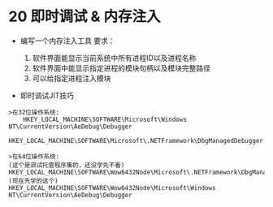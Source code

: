 # 20 即时调试 & 内存注入
* 编写一个内存注入工具
要求：
	1. 软件界面能显示当前系统中所有进程ID以及进程名称
	2. 软件界面中能显示指定进程的模块句柄以及模块完整路径
	3. 可以给指定进程注入模块


* 即时调试JIT技巧
```
>在32位操作系统:
	HKEY_LOCAL_MACHINE\SOFTWARE\Microsoft\Windows NT\CurrentVersion\AeDebug\Debugger
	HKEY_LOCAL_MACHINE\SOFTWARE\Microsoft\.NETFramework\DbgManagedDebugger

>在64位操作系统: 
(这个是调试托管程序集的，还没学先不看) HKEY_LOCAL_MACHINE\SOFTWARE\Wow6432Node\Microsoft\.NETFramework\DbgManagedDebugger
(现在先学的这个) HKEY_LOCAL_MACHINE\SOFTWARE\Wow6432Node\Microsoft\Windows NT\CurrentVersion\AeDebug\Debugger
```
